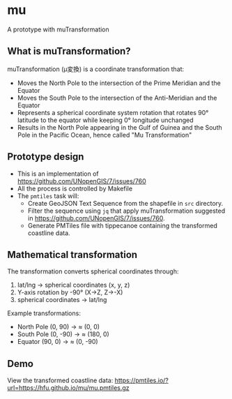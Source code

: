 # mu
A prototype with muTransformation

## What is muTransformation?
muTransformation (μ変換) is a coordinate transformation that:
- Moves the North Pole to the intersection of the Prime Meridian and the Equator
- Moves the South Pole to the intersection of the Anti-Meridian and the Equator  
- Represents a spherical coordinate system rotation that rotates 90° latitude to the equator while keeping 0° longitude unchanged
- Results in the North Pole appearing in the Gulf of Guinea and the South Pole in the Pacific Ocean, hence called "Mu Transformation"

## Prototype design
- This is an implementation of https://github.com/UNopenGIS/7/issues/760
- All the process is controlled by Makefile
- The `pmtiles` task will:
  - Create GeoJSON Text Sequence from the shapefile in `src` directory.
  - Filter the sequence using `jq` that apply muTransformation suggested in https://github.com/UNopenGIS/7/issues/760.
  - Generate PMTiles file with tippecanoe containing the transformed coastline data.

## Mathematical transformation
The transformation converts spherical coordinates through:
1. lat/lng → spherical coordinates (x, y, z)
2. Y-axis rotation by -90° (X→Z, Z→-X)  
3. spherical coordinates → lat/lng

Example transformations:
- North Pole (0, 90) → ≈ (0, 0)
- South Pole (0, -90) → ≈ (180, 0)
- Equator (90, 0) → ≈ (0, -90)

## Demo

View the transformed coastline data: https://pmtiles.io/?url=https://hfu.github.io/mu/mu.pmtiles.gz

